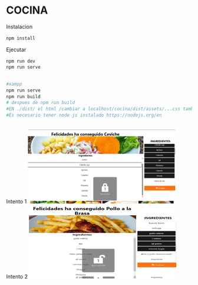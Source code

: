 # COCINA

Instalacion

```bash
npm install
```

Ejecutar

```
npm run dev
npm run serve


```
```bash
#xampp
npm run serve
npm run build
# despues de npm run build
#EN ./dist/ el html /cambiar a localhost/cocina/dist/assets/...css tambien al js 
#Es necesario tener node js instalado https://nodejs.org/en
```
<br>
Intento 1
<img src="./img.png" width="400" height="200"/>
<br>
Intento 2
<img src="./img2.png" width="400" height="200"/>

